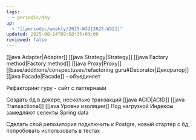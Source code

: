```yaml
---
tags:
  - periodic/day
up:
  - "[[periodic/weekly/2025-W32|2025-W32]]"
updated: 2025-08-14T09:58:35+03:00
reviewed: false
---
```


[[java Adapter|Adapter]]
[[java Strategy|Strategy]]
[[java Factory method|Factory method]]
[[java Proxy|Proxy]]
[[base/additions/conspectuses/refactoring guru#Decorator|Декоратор]]
[[java Facade|Facade]] - объединяет

Рефакторинг гуру - сайт с паттернами

Создать бд в докере, несколько транзакций
[[java ACID|ACID]]
[[java Transactional]]
[[java Уровни изоляции]]
Под нагрузкой
Индексы замедляют селекты
Spring data

Сделать слой репозитория подключить к Postgre, новый стартер с бд, попробовать использовать в тестах
